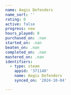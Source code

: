 ```yaml
---
name: Aegis Defenders
name_sort: ''
rating: 0
active: false
progress: new
hours_played: 0
purchased_on: .nan
started_on: .nan
beaten_on: .nan
completed_on: .nan
mastered_on: .nan
identifiers:
  - type: steam
    appid: '371140'
    name: Aegis Defenders
    synced_on: '2024-10-04'

---
```

